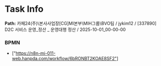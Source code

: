 # Task Info

**Path:** 카페24(주)\본사사업장\[CG]MI본부\MIH그룹\BVO팀 / jykim12 / [337890] D2C 서비스 운영_정산 _ 운영대행 정산 / 2025-10-01_00-00-00

### BPMN
- ["https://n8n-mi-011-web.hanpda.com/workflow/6bRONBT2KOAE8SF2"]

